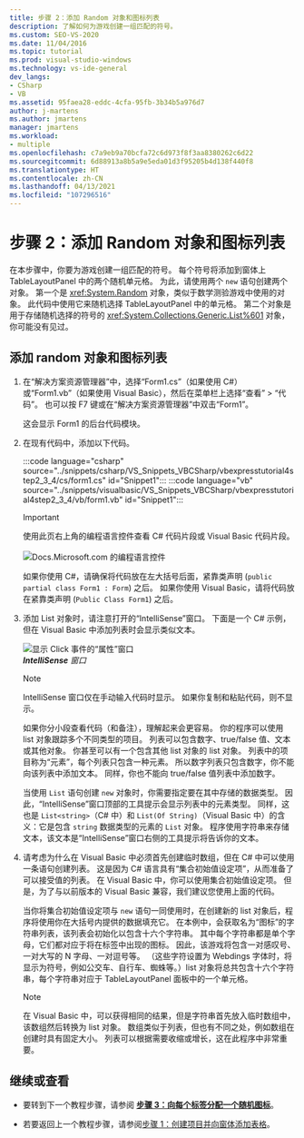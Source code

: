 ```yaml
---
title: 步骤 2：添加 Random 对象和图标列表
description: 了解如何为游戏创建一组匹配的符号。
ms.custom: SEO-VS-2020
ms.date: 11/04/2016
ms.topic: tutorial
ms.prod: visual-studio-windows
ms.technology: vs-ide-general
dev_langs:
- CSharp
- VB
ms.assetid: 95faea28-eddc-4cfa-95fb-3b34b5a976d7
author: j-martens
ms.author: jmartens
manager: jmartens
ms.workload:
- multiple
ms.openlocfilehash: c7a9eb9a70bcfa72c6d973f8f3aa8380262c6d22
ms.sourcegitcommit: 6d88913a8b5a9e5eda01d3f95205b4d138f440f8
ms.translationtype: HT
ms.contentlocale: zh-CN
ms.lasthandoff: 04/13/2021
ms.locfileid: "107296516"
---
```

# <a name="step-2-add-a-random-object-and-a-list-of-icons"></a>步骤 2：添加 Random 对象和图标列表

在本步骤中，你要为游戏创建一组匹配的符号。 每个符号将添加到窗体上 TableLayoutPanel 中的两个随机单元格。 为此，请使用两个 `new` 语句创建两个对象。 第一个是 <xref:System.Random> 对象，类似于数学测验游戏中使用的对象。 此代码中使用它来随机选择 TableLayoutPanel 中的单元格。 第二个对象是用于存储随机选择的符号的 <xref:System.Collections.Generic.List%601> 对象，你可能没有见过。

## <a name="to-add-a-random-object-and-a-list-of-icons"></a>添加 random 对象和图标列表

1. 在“解决方案资源管理器”中，选择“Form1.cs”（如果使用 C#）或“Form1.vb”（如果使用 Visual Basic），然后在菜单栏上选择“查看” > “代码”。 也可以按 F7 键或在“解决方案资源管理器”中双击“Form1”。

     这会显示 Form1 的后台代码模块。

2. 在现有代码中，添加以下代码。

     :::code language="csharp" source="../snippets/csharp/VS_Snippets_VBCSharp/vbexpresstutorial4step2_3_4/cs/form1.cs" id="Snippet1":::
     :::code language="vb" source="../snippets/visualbasic/VS_Snippets_VBCSharp/vbexpresstutorial4step2_3_4/vb/form1.vb" id="Snippet1":::

      > [!IMPORTANT]
      > 使用此页右上角的编程语言控件查看 C# 代码片段或 Visual Basic 代码片段。<br><br>![Docs.Microsoft.com 的编程语言控件](../ide/media/docs-programming-language-control.png)

      如果你使用 C#，请确保将代码放在左大括号后面，紧靠类声明 (`public partial class Form1 : Form`) 之后。 如果你使用 Visual Basic，请将代码放在紧靠类声明 (`Public Class Form1`) 之后。

3. 添加 List 对象时，请注意打开的“IntelliSense”窗口。 下面是一个 C# 示例，但在 Visual Basic 中添加列表时会显示类似文本。

     ![显示 Click 事件的“属性”窗口](../ide/media/express_listintellisense.png)<br/>***IntelliSense** 窗口*

    > [!NOTE]
    > IntelliSense 窗口仅在手动输入代码时显示。 如果你复制和粘贴代码，则不显示。

     如果你分小段查看代码（和备注），理解起来会更容易。 你的程序可以使用 list 对象跟踪多个不同类型的项目。 列表可以包含数字、true/false 值、文本或其他对象。 你甚至可以有一个包含其他 list 对象的 list 对象。 列表中的项目称为“元素”，每个列表只包含一种元素。 所以数字列表只包含数字，你不能向该列表中添加文本。 同样，你也不能向 true/false 值列表中添加数字。

     当使用 `List` 语句创建 `new` 对象时，你需要指定要在其中存储的数据类型。 因此，“IntelliSense”窗口顶部的工具提示会显示列表中的元素类型。 同样，这也是 `List<string>`（C# 中）和 `List(Of String)`（Visual Basic 中）的含义：它是包含 `string` 数据类型的元素的 `List` 对象。 程序使用字符串来存储文本，该文本是“IntelliSense”窗口右侧的工具提示将告诉你的文本。

4. 请考虑为什么在 Visual Basic 中必须首先创建临时数组，但在 C# 中可以使用一条语句创建列表。 这是因为 C# 语言具有“集合初始值设定项”，从而准备了可以接受值的列表。 在 Visual Basic 中，你可以使用集合初始值设定项。 但是，为了与以前版本的 Visual Basic 兼容，我们建议您使用上面的代码。

     当你将集合初始值设定项与 `new` 语句一同使用时，在创建新的 list 对象后，程序将使用你在大括号内提供的数据填充它。 在本例中，会获取名为“图标”的字符串列表，该列表会初始化以包含十六个字符串。 其中每个字符串都是单个字母，它们都对应于将在标签中出现的图标。 因此，该游戏将包含一对感叹号、一对大写的 N 字母、一对逗号等。 （这些字符设置为 Webdings 字体时，将显示为符号，例如公交车、自行车、蜘蛛等。）list 对象将总共包含十六个字符串，每个字符串对应于 TableLayoutPanel 面板中的一个单元格。

    > [!NOTE]
    > 在 Visual Basic 中，可以获得相同的结果，但是字符串首先放入临时数组中，该数组然后转换为 list 对象。 数组类似于列表，但也有不同之处，例如数组在创建时具有固定大小。 列表可以根据需要收缩或增长，这在此程序中非常重要。

## <a name="to-continue-or-review"></a>继续或查看

- 要转到下一个教程步骤，请参阅 [**步骤 3：向每个标签分配一个随机图标**](../ide/step-3-assign-a-random-icon-to-each-label.md)。

- 若要返回上一个教程步骤，请参阅[步骤 1：创建项目并向窗体添加表格](../ide/step-1-create-a-project-and-add-a-table-to-your-form.md)。
